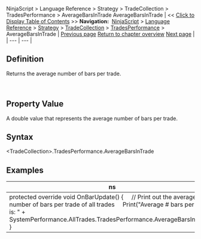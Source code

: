 ﻿
NinjaScript \> Language Reference \> Strategy \> TradeCollection \> TradesPerformance \> AverageBarsInTrade
AverageBarsInTrade
| \<\< [Click to Display Table of Contents](averagebarsintrade.md) \>\> **Navigation:**     [NinjaScript](ninjascript.md) \> [Language Reference](language_reference_wip.md) \> [Strategy](strategy.md) \> [TradeCollection](tradecollection.md) \> [TradesPerformance](tradesperformance.md) \> AverageBarsInTrade | [Previous page](tradesperformance.md) [Return to chapter overview](tradesperformance.md) [Next page](averageentryefficiency.md) |
| --- | --- |
## Definition
Returns the average number of bars per trade.  

 
## Property Value
A double value that represents the average number of bars per trade.
 
## Syntax
\<TradeCollection\>.TradesPerformance.AverageBarsInTrade

## 
## Examples
| ns |
| --- |
| protected override void OnBarUpdate() {      // Print out the average number of bars per trade of all trades      Print("Average \# bars per trade is: " \+ SystemPerformance.AllTrades.TradesPerformance.AverageBarsInTrade); } |

